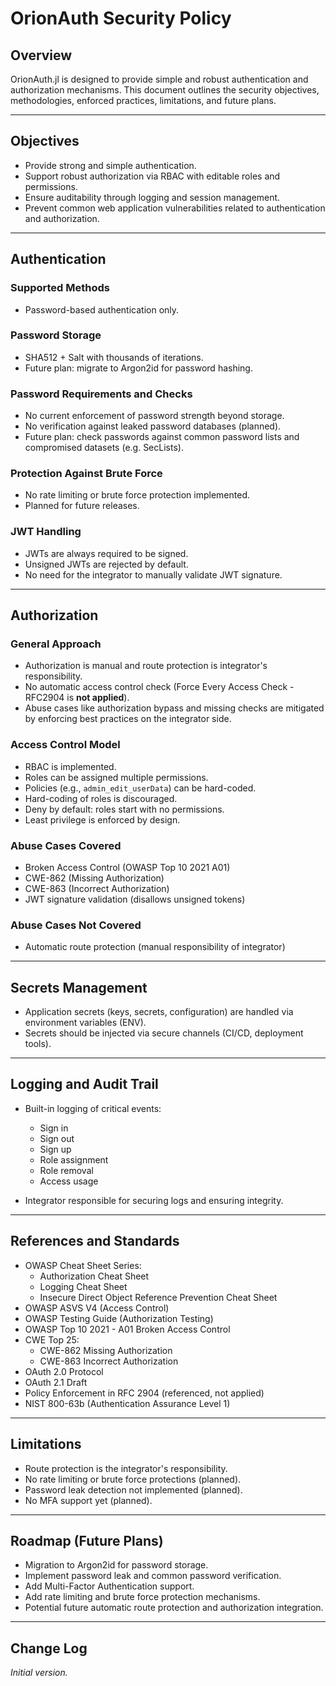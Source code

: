# OrionAuth Security Policy

## Overview

OrionAuth.jl is designed to provide simple and robust authentication and authorization mechanisms. This document outlines the security objectives, methodologies, enforced practices, limitations, and future plans.

---

## Objectives

- Provide strong and simple authentication.
- Support robust authorization via RBAC with editable roles and permissions.
- Ensure auditability through logging and session management.
- Prevent common web application vulnerabilities related to authentication and authorization.

---

## Authentication

### Supported Methods

- Password-based authentication only.

### Password Storage

- SHA512 + Salt with thousands of iterations.
- Future plan: migrate to Argon2id for password hashing.

### Password Requirements and Checks

- No current enforcement of password strength beyond storage.
- No verification against leaked password databases (planned).
- Future plan: check passwords against common password lists and compromised datasets (e.g. SecLists).

### Protection Against Brute Force

- No rate limiting or brute force protection implemented.
- Planned for future releases.

### JWT Handling

- JWTs are always required to be signed.
- Unsigned JWTs are rejected by default.
- No need for the integrator to manually validate JWT signature.

---

## Authorization

### General Approach

- Authorization is manual and route protection is integrator's responsibility.
- No automatic access control check (Force Every Access Check - RFC2904 is **not applied**).
- Abuse cases like authorization bypass and missing checks are mitigated by enforcing best practices on the integrator side.

### Access Control Model

- RBAC is implemented.
- Roles can be assigned multiple permissions.
- Policies (e.g., `admin_edit_userData`) can be hard-coded.
- Hard-coding of roles is discouraged.
- Deny by default: roles start with no permissions.
- Least privilege is enforced by design.

### Abuse Cases Covered

- Broken Access Control (OWASP Top 10 2021 A01)
- CWE-862 (Missing Authorization)
- CWE-863 (Incorrect Authorization)
- JWT signature validation (disallows unsigned tokens)

### Abuse Cases Not Covered

- Automatic route protection (manual responsibility of integrator)

---

## Secrets Management

- Application secrets (keys, secrets, configuration) are handled via environment variables (ENV).
- Secrets should be injected via secure channels (CI/CD, deployment tools).

---

## Logging and Audit Trail

- Built-in logging of critical events:
  - Sign in
  - Sign out
  - Sign up
  - Role assignment
  - Role removal
  - Access usage

- Integrator responsible for securing logs and ensuring integrity.

---

## References and Standards

- OWASP Cheat Sheet Series:
  - Authorization Cheat Sheet
  - Logging Cheat Sheet
  - Insecure Direct Object Reference Prevention Cheat Sheet
- OWASP ASVS V4 (Access Control)
- OWASP Testing Guide (Authorization Testing)
- OWASP Top 10 2021 - A01 Broken Access Control
- CWE Top 25:
  - CWE-862 Missing Authorization
  - CWE-863 Incorrect Authorization
- OAuth 2.0 Protocol
- OAuth 2.1 Draft
- Policy Enforcement in RFC 2904 (referenced, not applied)
- NIST 800-63b (Authentication Assurance Level 1)

---

## Limitations

- Route protection is the integrator's responsibility.
- No rate limiting or brute force protections (planned).
- Password leak detection not implemented (planned).
- No MFA support yet (planned).

---

## Roadmap (Future Plans)

- Migration to Argon2id for password storage.
- Implement password leak and common password verification.
- Add Multi-Factor Authentication support.
- Add rate limiting and brute force protection mechanisms.
- Potential future automatic route protection and authorization integration.

---

## Change Log

*Initial version.*
